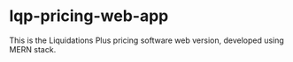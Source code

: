# lqp-pricing-web-app
This is the Liquidations Plus pricing software web version, developed using MERN stack.

